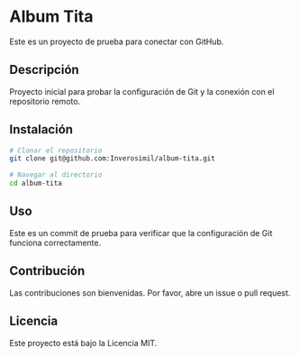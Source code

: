 # Album Tita

Este es un proyecto de prueba para conectar con GitHub.

## Descripción

Proyecto inicial para probar la configuración de Git y la conexión con el repositorio remoto.

## Instalación

```bash
# Clonar el repositorio
git clone git@github.com:Inverosimil/album-tita.git

# Navegar al directorio
cd album-tita
```

## Uso

Este es un commit de prueba para verificar que la configuración de Git funciona correctamente.

## Contribución

Las contribuciones son bienvenidas. Por favor, abre un issue o pull request.

## Licencia

Este proyecto está bajo la Licencia MIT.